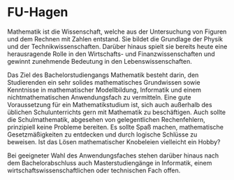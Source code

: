 # FU-Hagen

Mathematik ist die Wissenschaft, welche aus der Untersuchung von Figuren und dem Rechnen mit Zahlen entstand. Sie bildet die Grundlage der Physik und der Technikwissenschaften. Darüber hinaus spielt sie bereits heute eine herausragende Rolle in den Wirtschafts- und Finanzwissenschaften und gewinnt zunehmende Bedeutung in den Lebenswissenschaften.

Das Ziel des Bachelorstudiengangs Mathematik besteht darin, den Studierenden ein sehr solides mathematisches Grundwissen sowie Kenntnisse in mathematischer Modellbildung, Informatik und einem nichtmathematischen Anwendungsfach zu vermitteln. Eine gute Voraussetzung für ein Mathematikstudium ist, sich auch außerhalb des üblichen Schulunterrichts gern mit Mathematik zu beschäftigen. Auch sollte die Schulmathematik, abgesehen von gelegentlichen Rechenfehlern, prinzipiell keine Probleme bereiten. Es sollte Spaß machen, mathematische Gesetzmäßigkeiten zu entdecken und durch logische Schlüsse zu beweisen. Ist das Lösen mathematischer Knobeleien vielleicht ein Hobby?

Bei geeigneter Wahl des Anwendungsfaches stehen darüber hinaus nach dem Bachelorabschluss auch Masterstudiengänge in Informatik, einem wirtschaftswissenschaftlichen oder technischen Fach offen.
